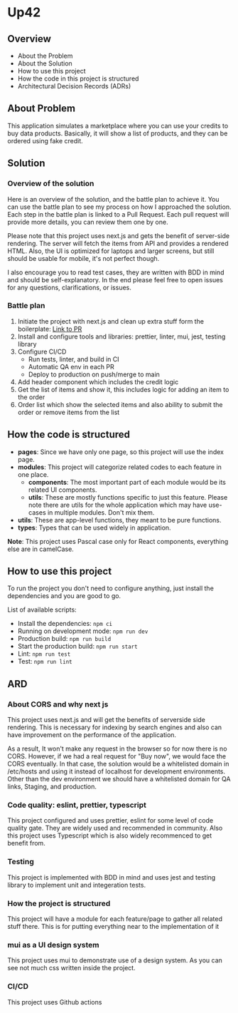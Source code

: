 # Up42

## Overview

- About the Problem
- About the Solution
- How to use this project
- How the code in this project is structured
- Architectural Decision Records (ADRs)

## About Problem

This application simulates a marketplace where you can use your credits to buy data products. Basically, it will show a list of products, and they can be ordered using fake credit.

## Solution

### Overview of the solution

Here is an overview of the solution, and the battle plan to achieve it. You can use the battle plan to see my process on how I approached the solution. Each step in the battle plan is linked to a Pull Request. Each pull request will provide more details, you can review them one by one.

Please note that this project uses next.js and gets the benefit of server-side rendering. The server will fetch the items from API and provides a rendered HTML. Also, the UI is optimized for laptops and larger screens, but still should be usable for mobile, it's not perfect though.

I also encourage you to read test cases, they are written with BDD in mind and should be self-explanatory. In the end please feel free to open issues for any questions, clarifications, or issues.

### Battle plan

1. Initiate the project with next.js and clean up extra stuff form the boilerplate: [Link to PR](https://github.com/hojjatjokar/up42/pull/1)
2. Install and configure tools and libraries: prettier, linter, mui, jest, testing library
3. Configure CI/CD
   - Run tests, linter, and build in CI
   - Automatic QA env in each PR
   - Deploy to production on push/merge to main
4. Add header component which includes the credit logic
5. Get the list of items and show it, this includes logic for adding an item to the order
6. Order list which show the selected items and also ability to submit the order or remove items from the list

## How the code is structured

- **pages**: Since we have only one page, so this project will use the index page.
- **modules**: This project will categorize related codes to each feature in one place.
  - **components**: The most important part of each module would be its related UI components.
  - **utils**: These are mostly functions specific to just this feature. Please note there are utils for the whole application which may have use-cases in multiple modules. Don't mix them.
- **utils**: These are app-level functions, they meant to be pure functions.
- **types**: Types that can be used widely in application.

**Note**: This project uses Pascal case only for React components, everything else are in camelCase.

## How to use this project

To run the project you don't need to configure anything, just install the dependencies and you are good to go.

List of available scripts:

- Install the dependencies: `npm ci`
- Running on development mode: `npm run dev`
- Production build: `npm run build`
- Start the production build: `npm run start`
- Lint: `npm run test`
- Test: `npm run lint`

## ARD

### About CORS and why next js

This project uses next.js and will get the benefits of serverside side rendering. This is necessary for indexing by search engines and also can have improvement on the performance of the application.

As a result, It won't make any request in the browser so for now there is no CORS. However, if we had a real request for "Buy now", we would face the CORS eventually. In that case, the solution would be a whitelisted domain in /etc/hosts and using it instead of localhost for development environments. Other than the dev environment we should have a whitelisted domain for QA links, Staging, and production.

### Code quality: eslint, prettier, typescript

This project configured and uses prettier, eslint for some level of code quality gate. They are widely used and recommended in community. Also this project uses Typescript which is also widely recommenced to get benefit from.

### Testing

This project is implemented with BDD in mind and uses jest and testing library to implement unit and integeration tests.

### How the project is structured

This project will have a module for each feature/page to gather all related stuff there. This is for putting everything near to the implementation of it

### mui as a UI design system

This project uses mui to demonstrate use of a design system. As you can see not much css written inside the project.

### CI/CD

This project uses Github actions
